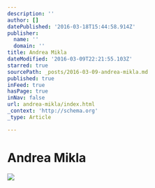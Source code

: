 ```yaml
---
description: ''
author: []
datePublished: '2016-03-18T15:44:58.914Z'
publisher:
  name: ''
  domain: ''
title: Andrea Mikla
dateModified: '2016-03-09T22:21:55.103Z'
starred: true
sourcePath: _posts/2016-03-09-andrea-mikla.md
published: true
inFeed: true
hasPage: true
inNav: false
url: andrea-mikla/index.html
_context: 'http://schema.org'
_type: Article

---
```

# Andrea Mikla
![](https://the-grid-user-content.s3-us-west-2.amazonaws.com/91ee28a8-0d35-4471-a143-197fb01a1830.png)